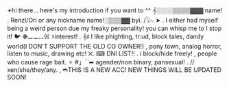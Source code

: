 𖥔hi there... here's my introduction if you want to ^^
𝄞░░░░▒▒▒▒▓▓▓ name! . Renzi/Ori or any nickname name!░▒▒▒▓▓
byi. /𓅂 ➤ . I either had myself being a weird person due my freaky personality! you can whisp me to I stop it! 🐦
𖠁⚊⚊⚋巛 ☓interest! . 𝄞♯ I like phighting, tr:ud, block tales, dandy world(I DON'T SUPPORT THE OLD CO OWNER!) , pony town, analog horror, listen to music, drawing etc!
☓. ⌨︎︎ DNI LIST!! . i block/hide freely! , people who cause rage bait. 
✧ #」ˊˋ➦ agender/non binary, pansexual! . // xen/she/they/any. , ➬THIS IS A  NEW ACC! NEW THINGS WILL BE UPDATED SOON! 
